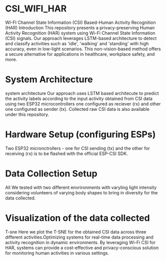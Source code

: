 # CSI_WIFI_HAR

WI-FI Channel State Information (CSI) Based-Human Activity Recognition (HAR)
Introduction
This repository presents a privacy-preserving Human Activity Recognition (HAR) system using Wi-Fi Channel State Information (CSI) signals. Our approach leverages LSTM-based architecture to detect and classify activities such as 'idle', 'walking' and 'standing' with high accuracy, even in low-light scenarios. This non-vision-based method offers a secure alternative for applications in healthcare, workplace safety, and more.

 # System Architecture
 
system architecture Our approach uses LSTM based architecute to predict the activity labels according to the input activity obtained from CSI data using two ESP32 microcontrollers one configured as reciever (rx) and other one configured as sender (tx). Collected raw CSI data is also available under this repository.

# Hardware Setup (configuring ESPs)
Two ESP32 micronctrollers - one for CSI sending (tx) and the other for receiving (rx) is to be flashed with the official ESP-CSI SDK.

# Data Collection Setup
All We tested with two different envrironments with varyling light intensity considering volunteers of varying body shapes to bring in diversity for the data collected.

# Visualization of the data collected
T-sne Here we plot the T-SNE for the obtained CSI data across three different activities.Optimizing systems for real-time data processing and activity recognition in dynamic environments.
By leveraging Wi-Fi CSI for HAR, systems can provide a cost-effective and privacy-conscious solution for monitoring human activities in various settings. 
